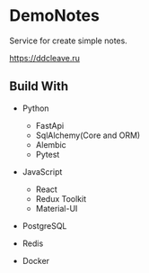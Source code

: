 DemoNotes
==========================
Service for create simple notes.

https://ddcleave.ru


## Build With


* Python
  * FastApi
  * SqlAlchemy(Core and ORM)
  * Alembic
  * Pytest


* JavaScript
  * React
  * Redux Toolkit
  * Material-UI

* PostgreSQL
* Redis
* Docker

